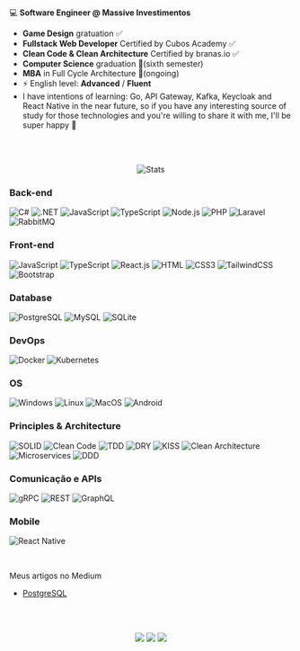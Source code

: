 💻 **Software Engineer @ Massive Investimentos**
- **Game Design** gratuation ✅
- **Fullstack Web Developer** Certified by Cubos Academy ✅
- **Clean Code & Clean Architecture** Certified by branas.io ✅
- **Computer Science** graduation 🔁(sixth semester)
- **MBA** in Full Cycle Architecture 🔁(ongoing)
- ⚡ English level: **Advanced** / **Fluent**
- I have intentions of learning: Go, API Gateway, Kafka, Keycloak and React Native in the near future, so if you have any interesting source of study for those technologies and you're willing to share it with me, I'll be super happy 🤩

<br><br>

<div align="center">

![Stats](https://github-readme-stats.vercel.app/api/top-langs/?username=mikedpsm&layout=compact&langs_count=7&theme=dracula)

</div>


### Back-end
![C#](https://img.shields.io/badge/C%23-239120?style=flat-square&logo=c-sharp&logoColor=white)
![.NET](https://img.shields.io/badge/.NET-5C2D91?style=flat-square&logo=.net&logoColor=white)
![JavaScript](https://img.shields.io/badge/JavaScript-F7DF1E?style=flat-square&logo=javascript&logoColor=black)
![TypeScript](https://img.shields.io/badge/TypeScript-007ACC?style=flat-square&logo=typescript&logoColor=white)
![Node.js](https://img.shields.io/badge/Node.js-339933?style=flat-square&logo=node.js&logoColor=white)
![PHP](https://img.shields.io/badge/PHP-777BB4?style=flat-square&logo=php&logoColor=white)
![Laravel](https://img.shields.io/badge/Laravel-FF2D20?style=flat-square&logo=laravel&logoColor=white)
![RabbitMQ](https://img.shields.io/badge/RabbitMQ-FF6600?style=flat-square&logo=rabbitmq&logoColor=white)

### Front-end
![JavaScript](https://img.shields.io/badge/JavaScript-F7DF1E?style=flat-square&logo=javascript&logoColor=black)
![TypeScript](https://img.shields.io/badge/TypeScript-007ACC?style=flat-square&logo=typescript&logoColor=white)
![React.js](https://img.shields.io/badge/React.js-0081CB?style=flat-square&logo=react&logoColor=61DAFB)
![HTML](https://img.shields.io/badge/HTML5-E34F26?style=flat-square&logo=html5&logoColor=white)
![CSS3](https://img.shields.io/badge/CSS3-1572B6?style=flat-square&logo=css3&logoColor=white)
![TailwindCSS](https://img.shields.io/badge/Tailwind_CSS-38B2AC?style=flat-square&logo=tailwind-css&logoColor=white)
![Bootstrap](https://img.shields.io/badge/Bootstrap-563D7C?style=flat-square&logo=bootstrap&logoColor=white)

### Database
![PostgreSQL](https://img.shields.io/badge/PostgreSQL-4169E1?style=flat-square&logo=postgresql&logoColor=white)
![MySQL](https://img.shields.io/badge/MySQL-005C84?style=flat-square&logo=mysql&logoColor=white)
![SQLite](https://img.shields.io/badge/SQLite-07405E?style=flat-square&logo=sqlite&logoColor=white)

### DevOps
![Docker](https://img.shields.io/badge/Docker-0CC1F3?style=flat-square&logo=docker&logoColor=white)
![Kubernetes](https://img.shields.io/badge/Kubernetes-326CE5?style=flat-square&logo=kubernetes&logoColor=white)

### OS
![Windows](https://img.shields.io/badge/Windows-0078D4?style=flat-square&logo=windows&logoColor=white)
![Linux](https://img.shields.io/badge/Linux-FCC624?style=flat-square&logo=linux&logoColor=white)
![MacOS](https://img.shields.io/badge/MacOS-0076BE?style=flat-square&logo=apple&logoColor=white)
![Android](https://img.shields.io/badge/Android-3DDC84?style=flat-square&logo=android&logoColor=white)

### Principles & Architecture
![SOLID](https://img.shields.io/badge/SOLID-000000?style=flat-square&logo=solid&logoColor=white)
![Clean Code](https://img.shields.io/badge/Clean_Code-000000?style=flat-square&logo=clean-code&logoColor=white)
![TDD](https://img.shields.io/badge/TDD-000000?style=flat-square&logo=tdd&logoColor=white)
![DRY](https://img.shields.io/badge/DRY-000000?style=flat-square&logo=dry&logoColor=white)
![KISS](https://img.shields.io/badge/KISS-000000?style=flat-square&logo=kiss&logoColor=white)
![Clean Architecture](https://img.shields.io/badge/Clean_Architecture-000000?style=flat-square&logo=clean-architecture&logoColor=white)
![Microservices](https://img.shields.io/badge/Microservices-000000?style=flat-square&logo=microservices&logoColor=white)
![DDD](https://img.shields.io/badge/DDD-000000?style=flat-square&logo=ddd&logoColor=white)

### Comunicação e APIs
![gRPC](https://img.shields.io/badge/gRPC-000000?style=flat-square&logo=grpc&logoColor=white)
![REST](https://img.shields.io/badge/REST-000000?style=flat-square&logo=rest&logoColor=white)
![GraphQL](https://img.shields.io/badge/GraphQL-E10098?style=flat-square&logo=graphql&logoColor=white)

### Mobile
![React Native](https://img.shields.io/badge/React_Native-20232A?style=flat-square&logo=react&logoColor=61DAFB)

<br>

Meus artigos no Medium <br>
  - [PostgreSQL](https://medium.com/@mikedpsm/criando-um-banco-de-dados-com-postgresql-em-ambiente-linux-wsl-ubuntu-fbbe8c24ef77)

<br><br>

<div align="center"> 
  <a href = "https://medium.com/@mikedpsm"><img src="https://img.shields.io/badge/Medium-12100E?style=for-the-badge&logo=medium&logoColor=white" target="_blank"></a>
  <a href = "mailto:maicondpsm@gmail.com"><img src="https://img.shields.io/badge/-Gmail-%23333?style=for-the-badge&logo=gmail&logoColor=white" target="_blank"></a>
  <a href="https://www.linkedin.com/in/mikedpsm" target="_blank"><img src="https://img.shields.io/badge/-LinkedIn-%230077B5?style=for-the-badge&logo=linkedin&logoColor=white" target="_blank"></a> 
</div>
